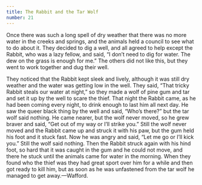 ```yaml
---
title: The Rabbit and the Tar Wolf
number: 21
---
```

Once there was such a long spell of dry weather that there was no more water in the creeks and springs, and the animals held a council to see what to do about it. They decided to dig a well, and all agreed to help except the Rabbit, who was a lazy fellow, and said, “I don’t need to dig for water. The dew on the grass is enough for me.” The others did not like this, but they went to work together and dug their well.

They noticed that the Rabbit kept sleek and lively, although it was still dry weather and the water was getting low in the well. They said, “That tricky Rabbit steals our water at night,” so they made a wolf of pine gum and tar and set it up by the well to scare the thief. That night the Rabbit came, as he had been coming every night, to drink enough to last him all next day. He saw the queer black thing by the well and said, “Who’s there?” but the tar wolf said nothing. He came nearer, but the wolf never moved, so he grew braver and said, “Get out of my way or I’ll strike you.” Still the wolf never moved and the Rabbit came up and struck it with his paw, but the gum held his foot and it stuck fast. Now he was angry and said, “Let me go or I’ll kick you.” Still the wolf said nothing. Then the Rabbit struck again with his hind foot, so hard that it was caught in the gum and he could not move, and there he stuck until the animals came for water in the morning. When they found who the thief was they had great sport over him for a while and then got ready to kill him, but as soon as he was unfastened from the tar wolf he managed to get away.—Wafford.
